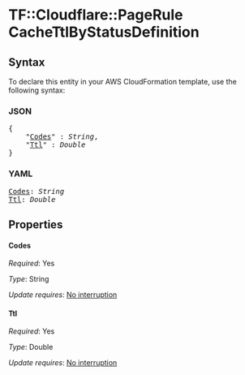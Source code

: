 # TF::Cloudflare::PageRule CacheTtlByStatusDefinition

## Syntax

To declare this entity in your AWS CloudFormation template, use the following syntax:

### JSON

<pre>
{
    "<a href="#codes" title="Codes">Codes</a>" : <i>String</i>,
    "<a href="#ttl" title="Ttl">Ttl</a>" : <i>Double</i>
}
</pre>

### YAML

<pre>
<a href="#codes" title="Codes">Codes</a>: <i>String</i>
<a href="#ttl" title="Ttl">Ttl</a>: <i>Double</i>
</pre>

## Properties

#### Codes

_Required_: Yes

_Type_: String

_Update requires_: [No interruption](https://docs.aws.amazon.com/AWSCloudFormation/latest/UserGuide/using-cfn-updating-stacks-update-behaviors.html#update-no-interrupt)

#### Ttl

_Required_: Yes

_Type_: Double

_Update requires_: [No interruption](https://docs.aws.amazon.com/AWSCloudFormation/latest/UserGuide/using-cfn-updating-stacks-update-behaviors.html#update-no-interrupt)

